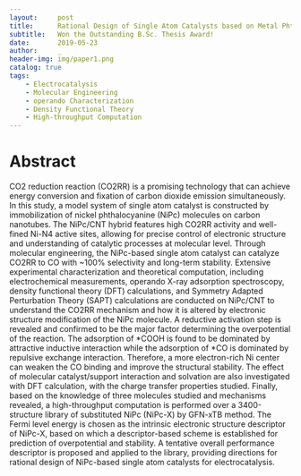 ```yaml
---
layout:     post
title:      Rational Design of Single Atom Catalysts based on Metal Phthalocyanine for Active and Stable Electroreduction of CO2
subtitle:   Won the Outstanding B.Sc. Thesis Award!
date:       2019-05-23
author:     _
header-img: img/paper1.png
catalog: true
tags:
    - Electrocatalysis
    - Molecular Engineering
    - operando Characterization
    - Density Functional Theory
    - High-throughput Computation
---
```


# Abstract
CO2 reduction reaction (CO2RR) is a promising technology that can achieve energy conversion and fixation of carbon dioxide emission simultaneously. In this study, a model system of single atom catalyst is constructed by immobilization of nickel phthalocyanine (NiPc) molecules on carbon nanotubes. The NiPc/CNT hybrid features high CO2RR activity and well-fined Ni-N4 active sites, allowing for precise control of electronic structure and understanding of catalytic processes at molecular level. Through molecular engineering, the NiPc-based single atom catalyst can catalyze CO2RR to CO with ~100% selectivity and long-term stability. Extensive experimental characterization and theoretical computation, including electrochemical measurements, operando X-ray adsorption spectroscopy, density functional theory (DFT) calculations, and Symmetry Adapted Perturbation Theory (SAPT) calculations are conducted on NiPc/CNT to understand the CO2RR mechanism and how it is altered by electronic structure modification of the NiPc molecule. A reductive activation step is revealed and confirmed to be the major factor determining the overpotential of the reaction. The adsorption of *COOH is found to be dominated by attractive inductive interaction while the adsorption of *CO is dominated by repulsive exchange interaction. Therefore, a more electron-rich Ni center can weaken the CO binding and improve the structural stability. The effect of molecular catalyst/support interaction and solvation are also investigated with DFT calculation, with the charge transfer properties studied. Finally, based on the knowledge of three molecules studied and mechanisms revealed, a high-throughput computation is performed over a 3400-structure library of substituted NiPc (NiPc-X) by GFN-xTB method. The Fermi level energy is chosen as the intrinsic electronic structure descriptor of NiPc-X, based on which a descriptor-based scheme is established for prediction of overpotential and stability. A tentative overall performance descriptor is proposed and applied to the library, providing directions for rational design of NiPc-based single atom catalysts for electrocatalysis.

